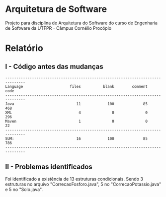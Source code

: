 # Arquitetura de Software
Projeto para disciplina de Arquitetura do Software do curso de Engenharia de Software da UTFPR - Câmpus Cornélio Procópio

# Relatório
## I - Código antes das mudanças
```
-------------------------------------------------------------------------------
Language                     files          blank        comment           code
-------------------------------------------------------------------------------
Java                            11            100             85            468
XML                              4              0              0            296
Maven                            1              0              0             22
-------------------------------------------------------------------------------
SUM:                            16            100             85            786
-------------------------------------------------------------------------------
```

## II - Problemas identificados
Foi identificado a existência de 13 estruturas condicionais. Sendo 3 estruturas no arquivo "CorrecaoFosforo.java", 5 no "CorrecaoPotassio.java" e 5 no "Solo.java".
